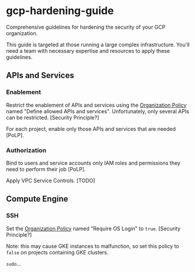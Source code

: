 # gcp-hardening-guide
Comprehensive guidelines for hardening the security of your GCP organization.

This guide is targeted at those running a large complex infrastructure. You'll need a team with necessary expertise and resources to apply these guidelines.

## APIs and Services

### Enablement

Restrict the enablement of APIs and services using the [Organization Policy](https://cloud.google.com/resource-manager/docs/organization-policy/org-policy-constraints) named "Define allowed APIs and services". Unfortunately, only several APIs can be restricted. [Security Principle?]

For each project, enable only those APIs and services that are needed [PoLP].

### Authorization

Bind to users and service accounts only IAM roles and permissions they need to perform their job [PoLP].

Apply VPC Service Controls. [TODO]

## Compute Engine

### SSH

Set the [Organization Policy](https://cloud.google.com/resource-manager/docs/organization-policy/org-policy-constraints) named "Require OS Login" to `true`. [Security Principle?]

Note: this may cause GKE instances to malfunction, so set this policy to `false` on projects containing GKE clusters.

`sudo`...

